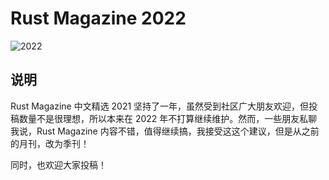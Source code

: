 # Rust Magazine 2022

![2022](https://user-images.githubusercontent.com/27893/150057562-c5db14c6-1742-43b9-add8-2dbe37c8fb7d.png)


## 说明

Rust Magazine 中文精选 2021 坚持了一年，虽然受到社区广大朋友欢迎，但投稿数量不是很理想，所以本来在 2022 年不打算继续维护。然而，一些朋友私聊我说，Rust Magazine 内容不错，值得继续搞，我接受这这个建议，但是从之前的月刊，改为季刊！

同时，也欢迎大家投稿！



